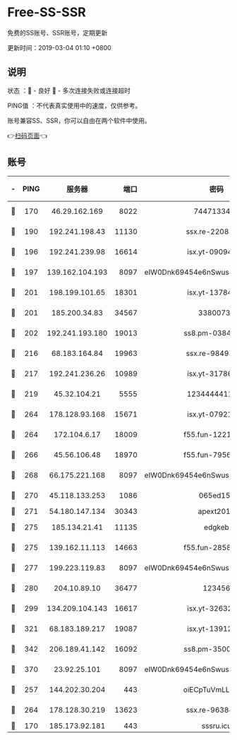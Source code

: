 # Free-SS-SSR

免费的SS账号、SSR账号，定期更新

更新时间：2019-03-04 01:10 +0800

## 说明

状态     ：🙂 - 良好 🙁 - 多次连接失败或连接超时

PING值   ：不代表真实使用中的速度，仅供参考。

账号兼容SS、SSR，你可以自由在两个软件中使用。

👉[扫码页面](https://liesauer.github.io/free-ss-ssr.github.io/)👈

## 账号

|-|PING|服务器|端口|密码|加密方式|区域|
|:----:|:----:|:-----:|-----:|:----:|:----:|:----:|
|🙂|170|46.29.162.169|8022|7447133485|aes-256-cfb|RU|
|🙂|190|192.241.198.43|11130|ssx.re-22083061|aes-256-cfb|US|
|🙂|196|192.241.239.98|16614|isx.yt-09094169|aes-256-cfb|US|
|🙂|197|139.162.104.193|8097|eIW0Dnk69454e6nSwuspv9DmS201tQ0D|aes-256-cfb|JP|
|🙂|201|198.199.101.65|18301|isx.yt-13784325|aes-256-cfb|US|
|🙂|201|185.200.34.83|34567|33800731|aes-256-cfb|US|
|🙂|202|192.241.193.180|19013|ss8.pm-03842768|aes-256-cfb|US|
|🙂|216|68.183.164.84|19963|ssx.re-98493930|aes-256-cfb|US|
|🙂|217|192.241.236.26|10989|isx.yt-31786125|aes-256-cfb|US|
|🙂|219|45.32.104.21|5555|1234444411111|aes-256-cfb|SG|
|🙂|264|178.128.93.168|15671|isx.yt-07921644|aes-256-cfb|SG|
|🙂|264|172.104.6.17|18009|f55.fun-12212808|aes-256-cfb|US|
|🙂|266|45.56.106.48|18970|f55.fun-79568034|aes-256-cfb|US|
|🙂|268|66.175.221.168|8097|eIW0Dnk69454e6nSwuspv9DmS201tQ0D|aes-256-cfb|US|
|🙂|270|45.118.133.253|1086|065ed15a|aes-256-cfb|SG|
|🙂|271|54.180.147.134|30343|apext2019|chacha20|KR|
|🙂|275|185.134.21.41|11135|edgkeb|aes-256-cfb|GB|
|🙂|275|139.162.11.113|14663|f55.fun-28583280|aes-256-cfb|SG|
|🙂|277|199.223.119.83|8097|eIW0Dnk69454e6nSwuspv9DmS201tQ0D|aes-256-cfb|US|
|🙂|280|204.10.89.10|36477|123456|aes-256-cfb|US|
|🙂|299|134.209.104.143|16617|isx.yt-32632339|aes-256-cfb|SG|
|🙂|321|68.183.189.217|19087|isx.yt-13912703|aes-256-cfb|SG|
|🙂|342|206.189.41.142|16092|ss8.pm-35002158|aes-256-cfb|SG|
|🙂|370|23.92.25.101|8097|eIW0Dnk69454e6nSwuspv9DmS201tQ0D|aes-256-cfb|US|
|🙂|257|144.202.30.204|443|oiECpTuVmLLxk4Ts|aes-256-cfb|US|
|🙂|264|178.128.30.219|13623|ssx.re-96384846|aes-256-cfb|SG|
|🙁|170|185.173.92.181|443|sssru.icu|rc4-md5|RU|
